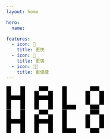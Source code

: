 ```yaml
---
layout: home

hero:
  name:

features:
  - icon: 🚀
    title: 更快
  - icon: 🧱
    title: 更强
  - icon: 🧑‍💻
    title: 更便捷
---
```



<script setup>
import { ref,onMounted } from 'vue'
import { useIntervalFn } from '@vueuse/core'

const start = ref(null)
const end = ref(null)
const index = ref(0)

const colors = ref([{
  start:"#ff5ca8",
  end:"#9867ff"
},{
  start:"#652ca8",
  end:"#9747ff"
},{
  start:"#9867ff",
  end:"#09f"
},{
  start:"#ffcd29",
  end:"#f24822"
},{
  start:"#ffcd29",
  end:"#14ae5c"
}])

const { pause, resume, isActive } = useIntervalFn(() => {
  if (index.value < colors.value.length-1) {
    index.value++
  } else {
    index.value = 0
  }
}, 2000)


onMounted(()=>{
  document.querySelector('.VPHomeHero').append(document.querySelector('.home-bg').childNodes[0])
})
</script>

<div class="home-bg">
<div class="svg-container">
      <svg width="263px" height="63px" viewBox="0 0 263 63" version="1.1" xmlns="http://www.w3.org/2000/svg" xmlns:xlink="http://www.w3.org/1999/xlink">
    <defs>
        <linearGradient id="linearGradient">
            <stop class="grad-start" :stop-color="colors[index].start" offset="0%" ref="start"></stop>
            <stop class="grad-end" :stop-color="colors[index].end" offset="100%" ref="end"></stop>
        </linearGradient>
    </defs>
    <g id="font" stroke="none" fill="none" fill-rule="evenodd">
        <path d="M13,0.5 L13,25.5 L38,25.5 L38,0.5 L50.5,0.5 L50.5,63 L38,63 L38,38 L13,38 L13,63 L0.5,63 L0.5,0.5 L13,0.5 Z M113,0.5 L113,13 L125.5,13 L125.5,63 L113,63 L113,38 L88,38 L88,63 L75.5,63 L75.5,13 L88,13 L88,0.5 L113,0.5 Z M163,0.5 L163,50.5 L188,50.5 L188,63 L150.5,63 L150.5,0.5 L163,0.5 Z M250.5,0.5 L250.5,13 L263,13 L263,50.5 L250.5,50.5 L250.5,63 L225.5,63 L225.5,50.5 L213,50.5 L213,13 L225.5,13 L225.5,0.5 L250.5,0.5 Z M250.5,13.5 L225.5,13.5 L225.5,50 L250.5,50 L250.5,13.5 Z M113,13.5 L88,13.5 L88,25.5 L113,25.5 L113,13.5 Z" id="形状结合" fill="url(#linearGradient)" fill-rule="nonzero"></path>
    </g>
</svg>
<svg class="shadow" width="263px" height="63px" viewBox="0 0 263 63" version="1.1" xmlns="http://www.w3.org/2000/svg" xmlns:xlink="http://www.w3.org/1999/xlink">
    <defs>
        <linearGradient id="linearGradient">
            <stop class="grad-start" :stop-color="colors[index].start" offset="0%" ref="start"></stop>
            <stop class="grad-end" :stop-color="colors[index].end" offset="100%" ref="end"></stop>
        </linearGradient>
    </defs>
    <g id="font" stroke="none" fill="none" fill-rule="evenodd">
        <path d="M13,0.5 L13,25.5 L38,25.5 L38,0.5 L50.5,0.5 L50.5,63 L38,63 L38,38 L13,38 L13,63 L0.5,63 L0.5,0.5 L13,0.5 Z M113,0.5 L113,13 L125.5,13 L125.5,63 L113,63 L113,38 L88,38 L88,63 L75.5,63 L75.5,13 L88,13 L88,0.5 L113,0.5 Z M163,0.5 L163,50.5 L188,50.5 L188,63 L150.5,63 L150.5,0.5 L163,0.5 Z M250.5,0.5 L250.5,13 L263,13 L263,50.5 L250.5,50.5 L250.5,63 L225.5,63 L225.5,50.5 L213,50.5 L213,13 L225.5,13 L225.5,0.5 L250.5,0.5 Z M250.5,13.5 L225.5,13.5 L225.5,50 L250.5,50 L250.5,13.5 Z M113,13.5 L88,13.5 L88,25.5 L113,25.5 L113,13.5 Z" id="形状结合" fill="url(#linearGradient)" fill-rule="nonzero"></path>
    </g>
</svg>
  </div>
</div>